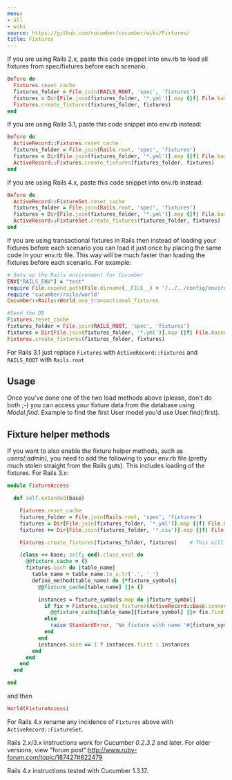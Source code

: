 ```yaml
---
menu:
- all
- wiki
source: https://github.com/cucumber/cucumber/wiki/Fixtures/
title: Fixtures
---
```


If you are using Rails 2.x, paste this code snippet into env.rb to load all fixtures from spec/fixtures before each scenario.

```ruby
Before do
  Fixtures.reset_cache
  fixtures_folder = File.join(RAILS_ROOT, 'spec', 'fixtures')
  fixtures = Dir[File.join(fixtures_folder, '*.yml')].map {|f| File.basename(f, '.yml') }
  Fixtures.create_fixtures(fixtures_folder, fixtures)
end
```

If you are using Rails 3.1, paste this code snippet into env.rb instead:

```ruby
Before do
  ActiveRecord::Fixtures.reset_cache
  fixtures_folder = File.join(Rails.root, 'spec', 'fixtures')
  fixtures = Dir[File.join(fixtures_folder, '*.yml')].map {|f| File.basename(f, '.yml') }
  ActiveRecord::Fixtures.create_fixtures(fixtures_folder, fixtures)
end
```

If you are using Rails 4.x, paste this code snippet into env.rb instead:

```ruby
Before do
  ActiveRecord::FixtureSet.reset_cache
  fixtures_folder = File.join(Rails.root, 'spec', 'fixtures')
  fixtures = Dir[File.join(fixtures_folder, '*.yml')].map {|f| File.basename(f, '.yml') }
  ActiveRecord::FixtureSet.create_fixtures(fixtures_folder, fixtures)
end
```

If you are using transactional fixtures in Rails then instead of loading your fixtures before each scenario you can load it just once by placing the same code in your env.rb file.  This way will be much faster than loading the fixtures before each scenario. For example:

```ruby
# Sets up the Rails environment for Cucumber
ENV["RAILS_ENV"] = "test"
require File.expand_path(File.dirname(__FILE__) + '/../../config/environment')
require 'cucumber/rails/world'
Cucumber::Rails::World.use_transactional_fixtures

#Seed the DB
Fixtures.reset_cache  
fixtures_folder = File.join(RAILS_ROOT, 'spec', 'fixtures')
fixtures = Dir[File.join(fixtures_folder, '*.yml')].map {|f| File.basename(f, '.yml') }
Fixtures.create_fixtures(fixtures_folder, fixtures)
```

For Rails 3.1 just replace ```Fixtures``` with ```ActiveRecord::Fixtures``` and ```RAILS_ROOT``` with ```Rails.root```

## Usage

Once you've done one of the two load methods above (please, don't do both ;-) you can access your fixture data from the database using *Model.find*.  Example to find the first User model you'd use User.find(:first).

## Fixture helper methods

If you want to also enable the fixture helper methods, such as *users(:admin)*, you need to add the following to your env.rb file (pretty much stolen straight from the Rails guts). This includes loading of the fixtures. For Rails 3.x:

```ruby
module FixtureAccess

  def self.extended(base)

    Fixtures.reset_cache
    fixtures_folder = File.join(Rails.root, 'spec', 'fixtures')
    fixtures = Dir[File.join(fixtures_folder, '*.yml')].map {|f| File.basename(f, '.yml') }
    fixtures += Dir[File.join(fixtures_folder, '*.csv')].map {|f| File.basename(f, '.csv') }

    Fixtures.create_fixtures(fixtures_folder, fixtures)    # This will populate the test database tables

    (class << base; self; end).class_eval do
      @@fixture_cache = {}
      fixtures.each do |table_name|
        table_name = table_name.to_s.tr('.', '_')
        define_method(table_name) do |*fixture_symbols|
          @@fixture_cache[table_name] ||= {}

          instances = fixture_symbols.map do |fixture_symbol|
            if fix = Fixtures.cached_fixtures(ActiveRecord::Base.connection, table_name).first.fixtures[fixture_symbol.to_s]
              @@fixture_cache[table_name][fixture_symbol] ||= fix.find  # find model.find's the instance
            else
              raise StandardError, "No fixture with name '#{fixture_symbol}' found for table '#{table_name}'"
            end
          end
          instances.size == 1 ? instances.first : instances
        end
      end
    end
  end

end
```
and then

```ruby
World(FixtureAccess)
```

For Rails 4.x rename any incidence of `Fixtures` above with `ActiveRecord::FixtureSet`.

Rails 2.x/3.x instructions work for Cucumber *0.2.3.2* and later. For older versions, view "forum post":http://www.ruby-forum.com/topic/187427#822479

Rails 4.x instructions tested with Cucumber 1.3.17.
